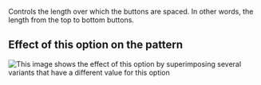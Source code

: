 Controls the length over which the buttons are spaced.
In other words, the length from the top to bottom buttons.

## Effect of this option on the pattern

![This image shows the effect of this option by superimposing several variants that have a different value for this option](jaeger\_buttonlength\_sample.svg "Effect of this option on the pattern")
